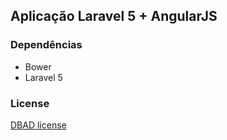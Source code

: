 ## Aplicação Laravel 5 + AngularJS

### Dependências
* Bower
* Laravel 5

### License

[DBAD license](http://www.dbad-license.org/)
